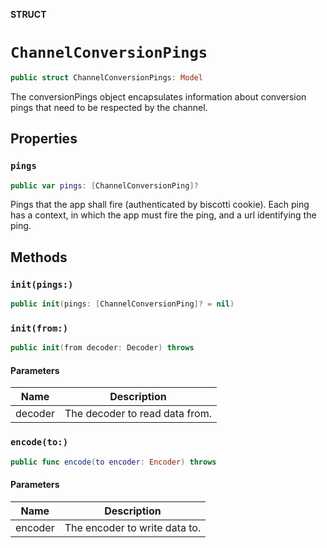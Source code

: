 **STRUCT**

# `ChannelConversionPings`

```swift
public struct ChannelConversionPings: Model
```

The conversionPings object encapsulates information about conversion pings that need to be respected by the channel.

## Properties
### `pings`

```swift
public var pings: [ChannelConversionPing]?
```

Pings that the app shall fire (authenticated by biscotti cookie). Each ping has a context, in which the app must fire the ping, and a url identifying the ping.

## Methods
### `init(pings:)`

```swift
public init(pings: [ChannelConversionPing]? = nil)
```

### `init(from:)`

```swift
public init(from decoder: Decoder) throws
```

#### Parameters

| Name | Description |
| ---- | ----------- |
| decoder | The decoder to read data from. |

### `encode(to:)`

```swift
public func encode(to encoder: Encoder) throws
```

#### Parameters

| Name | Description |
| ---- | ----------- |
| encoder | The encoder to write data to. |